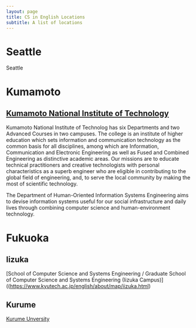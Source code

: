```yaml
---
layout: page
title: CS in English Locations
subtitle: A list of locations
---
```


# Seattle

Seattle 

# Kumamoto

## [Kumamoto National Institute of Technology](https://kumamoto-nct.ac.jp/english-home.html)

Kumamoto National Institute of Technolog has six Departments and two
Advanced Courses in two campuses. The college is an institute of
higher education which sets information and communication technology
as the common basis for all disciplines, among which are Information,
Communication and Electronic Engineering as well as Fused and Combined
Engineering as distinctive academic areas. Our missions are to educate
technical practitioners and creative technologists with personal
characteristics as a superb engineer who are eligible in contributing
to the global field of engineering, and, to serve the local community
by making the most of scientific technology.

The Department of Human-Oriented Information Systems Engineering aims
to devise information systems useful for our social infrastructure and
daily lives through combining computer science and human-environment
technology.

# Fukuoka

## Iizuka

[School of Computer Science and Systems Engineering / Graduate School
of Computer Science and Systems Engineering (Iizuka Campus)]((https://www.kyutech.ac.jp/english/about/map/iizuka.html) 

## Kurume

[Kurume Unversity](https://www.kurume-u.ac.jp/site/english/)


